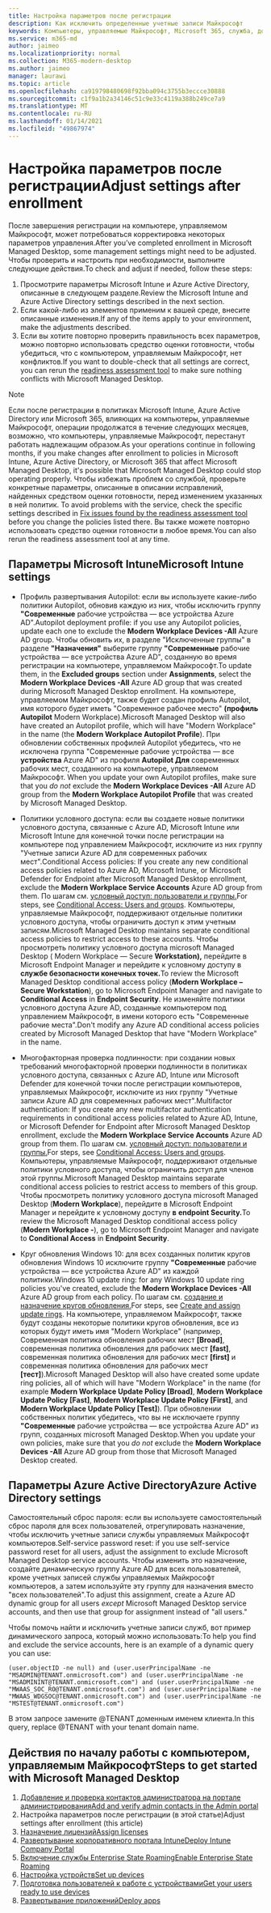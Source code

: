 ```yaml
---
title: Настройка параметров после регистрации
description: Как исключить определенные учетные записи Майкрософт
keywords: Компьютеры, управляемые Майкрософт, Microsoft 365, служба, документация
ms.service: m365-md
author: jaimeo
ms.localizationpriority: normal
ms.collection: M365-modern-desktop
ms.author: jaimeo
manager: laurawi
ms.topic: article
ms.openlocfilehash: ca919798480698f92bba094c3755b3eccce30888
ms.sourcegitcommit: c1f9a1b2a34146c51c9e33c4119a388b249ce7a9
ms.translationtype: MT
ms.contentlocale: ru-RU
ms.lasthandoff: 01/14/2021
ms.locfileid: "49867974"
---
```

# <a name="adjust-settings-after-enrollment"></a><span data-ttu-id="3a58c-104">Настройка параметров после регистрации</span><span class="sxs-lookup"><span data-stu-id="3a58c-104">Adjust settings after enrollment</span></span>

<span data-ttu-id="3a58c-105">После завершения регистрации на компьютере, управляемом Майкрософт, может потребоваться корректировка некоторых параметров управления.</span><span class="sxs-lookup"><span data-stu-id="3a58c-105">After you’ve completed enrollment in Microsoft Managed Desktop, some management settings might need to be adjusted.</span></span> <span data-ttu-id="3a58c-106">Чтобы проверить и настроить при необходимости, выполните следующие действия.</span><span class="sxs-lookup"><span data-stu-id="3a58c-106">To check and adjust if needed, follow these steps:</span></span>

1. <span data-ttu-id="3a58c-107">Просмотрите параметры Microsoft Intune и Azure Active Directory, описанные в следующем разделе.</span><span class="sxs-lookup"><span data-stu-id="3a58c-107">Review the Microsoft Intune and Azure Active Directory settings described in the next section.</span></span>
2. <span data-ttu-id="3a58c-108">Если какой-либо из элементов применим к вашей среде, внесите описанные изменения.</span><span class="sxs-lookup"><span data-stu-id="3a58c-108">If any of the items apply to your environment, make the adjustments described.</span></span>
3. <span data-ttu-id="3a58c-109">Если вы хотите повторно проверить правильность всех параметров, [](https://aka.ms/mmdart) можно повторно использовать средство оценки готовности, чтобы убедиться, что с компьютером, управляемым Майкрософт, нет конфликтов.</span><span class="sxs-lookup"><span data-stu-id="3a58c-109">If you want to double-check that all settings are correct, you can rerun the [readiness assessment tool](https://aka.ms/mmdart) to make sure nothing conflicts with Microsoft Managed Desktop.</span></span>

> [!NOTE]
> <span data-ttu-id="3a58c-110">Если после регистрации в политиках Microsoft Intune, Azure Active Directory или Microsoft 365, влияющих на компьютеры, управляемые Майкрософт, операции продолжатся в течение следующих месяцев, возможно, что компьютеры, управляемые Майкрософт, перестанут работать надлежащим образом.</span><span class="sxs-lookup"><span data-stu-id="3a58c-110">As your operations continue in following months, if you make changes after enrollment to policies in Microsoft Intune, Azure Active Directory, or Microsoft 365 that affect Microsoft Managed Desktop, it's possible that Microsoft Managed Desktop could stop operating properly.</span></span> <span data-ttu-id="3a58c-111">Чтобы избежать проблем со службой, проверьте конкретные параметры, описанные в описании исправлений, найденных средством оценки готовности, перед изменением указанных в ней политик. [](../get-ready/readiness-assessment-fix.md)</span><span class="sxs-lookup"><span data-stu-id="3a58c-111">To avoid problems with the service, check the specific settings described in [Fix issues found by the readiness assessment tool](../get-ready/readiness-assessment-fix.md) before you change the policies listed there.</span></span> <span data-ttu-id="3a58c-112">Вы также можете повторно использовать средство оценки готовности в любое время.</span><span class="sxs-lookup"><span data-stu-id="3a58c-112">You can also rerun the readiness assessment tool at any time.</span></span>


## <a name="microsoft-intune-settings"></a><span data-ttu-id="3a58c-113">Параметры Microsoft Intune</span><span class="sxs-lookup"><span data-stu-id="3a58c-113">Microsoft Intune settings</span></span>

- <span data-ttu-id="3a58c-114">Профиль развертывания Autopilot: если вы используете какие-либо политики Autopilot, обновив каждую из них, чтобы исключить группу **"Современные** рабочие устройства — все устройства Azure AD".</span><span class="sxs-lookup"><span data-stu-id="3a58c-114">Autopilot deployment profile: if you use any Autopilot policies, update each one to exclude the **Modern Workplace Devices -All** Azure AD group.</span></span> <span data-ttu-id="3a58c-115">Чтобы обновить их,  в разделе "Исключенные группы" в разделе **"Назначения"** выберите группу **"Современные** рабочие устройства — все устройства Azure AD", созданную во время регистрации на компьютере, управляемом Майкрософт.</span><span class="sxs-lookup"><span data-stu-id="3a58c-115">To update them, in the **Excluded groups** section under **Assignments**, select the **Modern Workplace Devices -All** Azure AD group that was created during Microsoft Managed Desktop enrollment.</span></span> <span data-ttu-id="3a58c-116">На компьютере, управляемом Майкрософт, также будет создан профиль Autopilot, имя которого будет иметь "Современное рабочее место" **(профиль Autopilot** Modern Workplace).</span><span class="sxs-lookup"><span data-stu-id="3a58c-116">Microsoft Managed Desktop will also have created an Autopilot profile, which will have "Modern Workplace" in the name (the **Modern Workplace Autopilot Profile**).</span></span> <span data-ttu-id="3a58c-117">При обновлении собственных профилей Autopilot убедитесь, что не исключена группа "Современные рабочие устройства — все **устройства** Azure AD" из профиля **Autopilot Для** современных рабочих мест, созданного на компьютере, управляемом Майкрософт. </span><span class="sxs-lookup"><span data-stu-id="3a58c-117">When you update your own Autopilot profiles, make sure that you *do not* exclude the **Modern Workplace Devices -All** Azure AD group from the **Modern Workplace Autopilot Profile** that was created by Microsoft Managed Desktop.</span></span>

- <span data-ttu-id="3a58c-118">Политики условного доступа: если вы создаете новые политики условного доступа, связанные с Azure AD, Microsoft Intune или  Microsoft Intune для конечной точки после регистрации на компьютере под управлением Майкрософт, исключите из них группу "Учетные записи Azure AD для современных рабочих мест".</span><span class="sxs-lookup"><span data-stu-id="3a58c-118">Conditional Access policies: If you create any new conditional access policies related to Azure AD, Microsoft Intune, or Microsoft Defender for Endpoint after Microsoft Managed Desktop enrollment, exclude the **Modern Workplace Service Accounts** Azure AD group from them.</span></span> <span data-ttu-id="3a58c-119">По шагам см. [условный доступ: пользователи и группы.](https://docs.microsoft.com/azure/active-directory/conditional-access/concept-conditional-access-users-groups)</span><span class="sxs-lookup"><span data-stu-id="3a58c-119">For steps, see [Conditional Access: Users and groups](https://docs.microsoft.com/azure/active-directory/conditional-access/concept-conditional-access-users-groups).</span></span> <span data-ttu-id="3a58c-120">Компьютеры, управляемые Майкрософт, поддерживают отдельные политики условного доступа, чтобы ограничить доступ к этим учетным записям.</span><span class="sxs-lookup"><span data-stu-id="3a58c-120">Microsoft Managed Desktop maintains separate conditional access policies to restrict access to these accounts.</span></span> <span data-ttu-id="3a58c-121">Чтобы просмотреть политику условного доступа microsoft Managed Desktop ( Modern Workplace — Secure  **Workstation),** перейдите в Microsoft Endpoint Manager и перейдите к условному доступу в **службе безопасности конечных точек.**</span><span class="sxs-lookup"><span data-stu-id="3a58c-121">To review the Microsoft Managed Desktop conditional access policy (**Modern Workplace – Secure Workstation**), go to Microsoft Endpoint Manager and navigate to **Conditional Access** in **Endpoint Security**.</span></span> <span data-ttu-id="3a58c-122">Не изменяйте политики условного доступа Azure AD, созданные компьютером под управлением Майкрософт, в имени которого есть "Современные рабочие места".</span><span class="sxs-lookup"><span data-stu-id="3a58c-122">Don't modify any Azure AD conditional access policies created by Microsoft Managed Desktop that have "Modern Workplace" in the name.</span></span>

- <span data-ttu-id="3a58c-123">Многофакторная проверка подлинности: при создании новых требований многофакторной проверки подлинности в политиках условного доступа, связанных с Azure  AD, Intune или Microsoft Defender для конечной точки после регистрации компьютеров, управляемых Майкрософт, исключите из них группу "Учетные записи Azure AD для современных рабочих мест".</span><span class="sxs-lookup"><span data-stu-id="3a58c-123">Multifactor authentication: If you create any new multifactor authentication requirements in conditional access policies related to Azure AD, Intune, or Microsoft Defender for Endpoint after Microsoft Managed Desktop enrollment, exclude the **Modern Workplace Service Accounts** Azure AD group from them.</span></span> <span data-ttu-id="3a58c-124">По шагам см. [условный доступ: пользователи и группы.](https://docs.microsoft.com/azure/active-directory/conditional-access/concept-conditional-access-users-groups)</span><span class="sxs-lookup"><span data-stu-id="3a58c-124">For steps, see [Conditional Access: Users and groups](https://docs.microsoft.com/azure/active-directory/conditional-access/concept-conditional-access-users-groups).</span></span> <span data-ttu-id="3a58c-125">Компьютеры, управляемые Майкрософт, поддерживают отдельные политики условного доступа, чтобы ограничить доступ для членов этой группы.</span><span class="sxs-lookup"><span data-stu-id="3a58c-125">Microsoft Managed Desktop maintains separate conditional access policies to restrict access to members of this group.</span></span> <span data-ttu-id="3a58c-126">Чтобы просмотреть политику условного доступа microsoft Managed Desktop (**Modern Workplace**), перейдите в Microsoft Endpoint Manager и перейдите к условному доступу **в** **endpoint Security.**</span><span class="sxs-lookup"><span data-stu-id="3a58c-126">To review the Microsoft Managed Desktop conditional access policy (**Modern Workplace -**), go to Microsoft Endpoint Manager and navigate to **Conditional Access** in **Endpoint Security**.</span></span> 

- <span data-ttu-id="3a58c-127">Круг обновления Windows 10: для всех созданных политик кругов обновления Windows 10 исключите группу **"Современные** рабочие устройства — все устройства Azure AD" из каждой политики.</span><span class="sxs-lookup"><span data-stu-id="3a58c-127">Windows 10 update ring: for any Windows 10 update ring policies you've created, exclude the **Modern Workplace Devices -All** Azure AD group from each policy.</span></span> <span data-ttu-id="3a58c-128">По шагам см. [создание и назначение кругов обновления.](https://docs.microsoft.com/mem/intune/protect/windows-10-update-rings#create-and-assign-update-rings)</span><span class="sxs-lookup"><span data-stu-id="3a58c-128">For steps, see [Create and assign update rings](https://docs.microsoft.com/mem/intune/protect/windows-10-update-rings#create-and-assign-update-rings).</span></span> <span data-ttu-id="3a58c-129">На компьютере, управляемом Майкрософт, также будут созданы некоторые политики кругов обновления, все из которых будут иметь имя "Modern Workplace" (например, Современная политика обновления рабочих мест **[Broad]**, современная политика обновления для рабочих мест **[fast]**, современная политика обновления для рабочих мест **[first]** и современная политика обновления для рабочих мест **[тест]**).</span><span class="sxs-lookup"><span data-stu-id="3a58c-129">Microsoft Managed Desktop will also have created some update ring policies, all of which will have "Modern Workplace" in the name (for example **Modern Workplace Update Policy [Broad]**, **Modern Workplace Update Policy [Fast]**, **Modern Workplace Update Policy [First]**, and **Modern Workplace Update Policy [Test]**).</span></span> <span data-ttu-id="3a58c-130">При обновлении собственных политик убедитесь,  что вы не исключаете группу **"Современные** рабочие устройства — все устройства Azure AD" из групп, созданных microsoft Managed Desktop.</span><span class="sxs-lookup"><span data-stu-id="3a58c-130">When you update your own policies, make sure that you *do not* exclude the **Modern Workplace Devices -All** Azure AD group from those that Microsoft Managed Desktop created.</span></span>


## <a name="azure-active-directory-settings"></a><span data-ttu-id="3a58c-131">Параметры Azure Active Directory</span><span class="sxs-lookup"><span data-stu-id="3a58c-131">Azure Active Directory settings</span></span>

<span data-ttu-id="3a58c-132">Самостоятельный сброс пароля: если вы используете самостоятельный сброс пароля для всех пользователей, отрегулировать назначение, чтобы исключить учетные записи службы управляемых Майкрософт компьютеров.</span><span class="sxs-lookup"><span data-stu-id="3a58c-132">Self-service password reset: if you use self-service password reset for all users, adjust the assignment to exclude Microsoft Managed Desktop service accounts.</span></span> <span data-ttu-id="3a58c-133">Чтобы изменить это назначение, создайте динамическую  группу Azure AD для всех пользователей, кроме учетных записей службы управляемых Майкрософт компьютеров, а затем используйте эту группу для назначения вместо "всех пользователей".</span><span class="sxs-lookup"><span data-stu-id="3a58c-133">To adjust this assignment, create a Azure AD dynamic group for all users *except* Microsoft Managed Desktop service accounts, and then use that group for assignment instead of "all users."</span></span>

<span data-ttu-id="3a58c-134">Чтобы помочь найти и исключить учетные записи служб, вот пример динамического запроса, который можно использовать:</span><span class="sxs-lookup"><span data-stu-id="3a58c-134">To help you find and exclude the service accounts, here is an example of a dynamic query you can use:</span></span>

```Console
(user.objectID -ne null) and (user.userPrincipalName -ne "MSADMIN@TENANT.onmicrosoft.com") and (user.userPrincipalName -ne "MSADMININT@TENANT.onmicrosoft.com") and (user.userPrincipalName -ne "MWAAS_SOC_RO@TENANT.onmicrosoft.com") and (user.userPrincipalName -ne "MWAAS_WDGSOC@TENANT.onmicrosoft.com") and (user.userPrincipalName -ne "MSTEST@TENANT.onmicrosoft.com")
```

<span data-ttu-id="3a58c-135">В этом запросе замените @TENANT доменным именем клиента.</span><span class="sxs-lookup"><span data-stu-id="3a58c-135">In this query, replace @TENANT with your tenant domain name.</span></span>



## <a name="steps-to-get-started-with-microsoft-managed-desktop"></a><span data-ttu-id="3a58c-136">Действия по началу работы с компьютером, управляемым Майкрософт</span><span class="sxs-lookup"><span data-stu-id="3a58c-136">Steps to get started with Microsoft Managed Desktop</span></span>

1. [<span data-ttu-id="3a58c-137">Добавление и проверка контактов администратора на портале администрирования</span><span class="sxs-lookup"><span data-stu-id="3a58c-137">Add and verify admin contacts in the Admin portal</span></span>](add-admin-contacts.md)
2. <span data-ttu-id="3a58c-138">Настройка параметров после регистрации (в этой статье)</span><span class="sxs-lookup"><span data-stu-id="3a58c-138">Adjust settings after enrollment (this article)</span></span>
3. [<span data-ttu-id="3a58c-139">Назначение лицензий</span><span class="sxs-lookup"><span data-stu-id="3a58c-139">Assign licenses</span></span>](assign-licenses.md)
4. [<span data-ttu-id="3a58c-140">Развертывание корпоративного портала Intune</span><span class="sxs-lookup"><span data-stu-id="3a58c-140">Deploy Intune Company Portal</span></span>](company-portal.md)
5. [<span data-ttu-id="3a58c-141">Включение службы Enterprise State Roaming</span><span class="sxs-lookup"><span data-stu-id="3a58c-141">Enable Enterprise State Roaming</span></span>](enterprise-state-roaming.md)
6. [<span data-ttu-id="3a58c-142">Настройка устройств</span><span class="sxs-lookup"><span data-stu-id="3a58c-142">Set up devices</span></span>](set-up-devices.md)
7. [<span data-ttu-id="3a58c-143">Подготовка пользователей к работе с устройствами</span><span class="sxs-lookup"><span data-stu-id="3a58c-143">Get your users ready to use devices</span></span>](get-started-devices.md)
8. [<span data-ttu-id="3a58c-144">Развертывание приложений</span><span class="sxs-lookup"><span data-stu-id="3a58c-144">Deploy apps</span></span>](deploy-apps.md)
